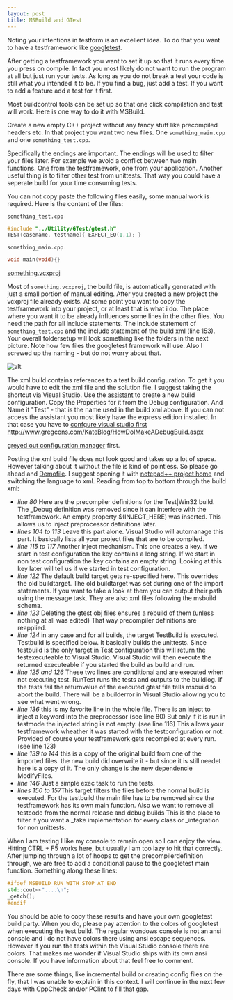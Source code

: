 ```yaml
---
layout: post
title: MSBuild and GTest
---
```


Noting your intentions in testform is an excellent idea.
To do that you want to have a testframework like
[googletest](https://code.google.com/p/googletest/downloads/list).

After getting a testframework you want to set it up so that it runs every time you press on compile.
In fact you most likely do not want to run the program at all but just run your tests.
As long as you do not break a test your code is still what you intended it to be.
If you find a bug, just add a test.
If you want to add a feature add a test for it first.

Most buildcontrol tools can be set up so that one click compilation and test will work.
Here is one way to do it with MSBuild.

Create a new empty C++ project without any fancy stuff like precompiled headers etc.
In that project you want two new files.
One `something_main.cpp` and one `something_test.cpp`.

Specifically the endings are important.
The endings will be used to filter your files later.
For example we avoid a conflict between two main functions.
One from the testframework, one from your application.
Another useful thing is to filter other test from unittests.
That way you could have a seperate build for your time consuming tests.

You can not copy paste the following files easily, some manual work is required.
Here is the content of the files:

`something_test.cpp`

```cpp
#include "../Utility/GTest/gtest.h"
TEST(casename, testname){ EXPECT_EQ(1,1); }
```

`something_main.cpp`

```cpp
void main(void){}
```

[something.vcxproj](http://blog.aypahyo.net/files/MSBuild_GTest_XML.vcxproj)

Most of `something.vcxproj`, the build file, is automatically generated with just a small portion of manual editing.
After you created a new project the vcxproj file already exists.
At some point you want to copy the testframework into your project, or at least that is what i do.
The place where you want it to be already influences some lines in the other files.
You need the path for all include statements.
The include statement of `something_test.cpp` and
the include statement of the build xml (line 153).
Your overall foldersetup will look something like the folders in the next picture.
Note how few files the googletest framework will use.
Also I screwed up the naming - but do not worry about that.

![alt](http://blog.aypahyo.net/pictures/MSBuild_GTest_Folders.png)

The xml build contains references to a test build configuration.
To get it you would have to edit the xml file and the solution file.
I suggest taking the shortcut via Visual Studio.
Use the
[assistant](http://msdn.microsoft.com/en-us/library/kwybya3w.aspx)
to create a new build configuration.
Copy the Properties for it from the Debug configuration.
And Name it "Test" - that is the name used in the build xml above.
If you can not access the assistant you most likely have the express edition installed.
In that case you have to
[confgure visual studio first](https://link)
http://www.gregcons.com/KateBlog/HowDoIMakeADebugBuild.aspx

[greyed out configuration manager](http://www.gregcons.com/KateBlog/HowDoIMakeADebugBuild.aspx)
first.

Posting the xml build file does not look good and takes up a lot of space.
However talking about it without the file is kind of pointless.
So please go ahead and [Demofile](http://blog.aypahyo.net/files/MSBuild_GTest_XML.vcxproj).
I suggest opening it with [notepad++ project home](http://notepad-plus-plus.org/) and switching the language to xml.
Reading from top to bottom through the build xml:

- *line 80* Here are the precompiler definitions for the Test|Win32 build.
The _Debug definition was removed since it can interfere with the testframework.
An empty property $(INJECT_HERE) was inserted.
This allows us to inject preprocessor definitions later.
- *lines 104 to 113* Leave this part alone.
Visual Studio will automanage this part.
It basically lists all your project files that are to be compiled.
- *line 115 to 117* Another inject mechanism.
This one creates a key.
If we start in test configuration the key contains a long string.
If we start in non test configuration the key contains an empty string.
Looking at this key later will tell us if we started in test configuration.
- *line 122* The default build target gets re-specified here.
This overrides the old buildtarget.
The old buildtarget was set during one of the import statements.
If you want to take a look at them you can output their path using the message task.
They are also xml files following the msbuild schema.
- *line 123* Deleting the gtest obj files ensures a rebuild of them (unless nothing at all was edited)
That way precompiler definitions are reapplied.
- *line 124* in any case and for all builds, the target TestBuild is executed.
Testbuild is specified below.
It basically builds the unittests.
Since testbuild is the only target in Test configuration this will return the testexecuteable to Visual Studio.
Visual Studio will then execute the returned executeable if you started the build as build and run.
- *line 125 and 126* These two lines are conditional and are executed when not executing test.
RunTest runs the tests and outputs to the buildlog.
If the tests fail the returnvalue of the executed gtest file tells msbuild to abort the build.
There will be a builderror in Visual Studio allowing you to see what went wrong.
- *line 136* this is my favorite line in the whole file.
There is an inject to inject a keyword into the preprocessor (see line 80)
But only if it is run in testmode the injected string is not empty. (see line 116)
This allows your testframework wheather it was started with the testconfiguration or not.
Provided of course your testframework gets recompiled at every run. (see line 123)
- *line 139 to 144* this is a copy of the original build from one of the imported files.
the new build did overwrite it - but since it is still needet here is a copy of it.
The only change is the new dependencie ModifyFiles.
- *line 146* Just a simple exec task to run the tests.
- *lines 150 to 157*This target filters the files before the normal build is executed.
For the testbuild the main file has to be removed since the testframework has its own main function.
Also we want to remove all testcode from the normal release and debug builds
This is the place to filter if you want a _fake implementation for every class or _integration for non unittests.

When I am testing I like my console to remain open so I can enjoy the view.
Hitting CTRL + F5 works here, but usually I am too lazy to hit that correctly.
After jumping through a lot of hoops to get the precompilerdefinition through,
we are free to add a conditional pause to the googletest main function.
Something along these lines:

```cpp
#ifdef MSBUILD_RUN_WITH_STOP_AT_END
std::cout<<"....\n";
_getch();
#endif
```

You should be able to copy these results and have your own googletest build party.
When you do, please pay attention to the colors of googletest when executing the test build.
The regular wondows console is not an ansi console
and I do not have colors there using ansi escape sequences.
However if you run the tests within the Visual Studio console there are colors.
That makes me wonder if Visual Studio ships with its own ansi console. If you have information about that feel free to comment.

There are some things, like incremental build or creating config files on the fly, that I was unable to explain in this context. I will continue in the next few days with CppCheck and/or PClint to fill that gap.
